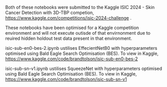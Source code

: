 Both of these notebooks were submitted to the Kaggle ISIC 2024 - Skin Cancer Detection with 3D-TBP
competion, https://www.kaggle.com/competitions/isic-2024-challenge . 

These notebooks have been optimised for a Kaggle competition environment and will not execute outisde
of that envirnonment due to reuired hidden holdout test data present in that environment. 

isic-sub-en0-bes-2.ipynb ustilises EffecientNetB0 with hyperparameters optimised
using Bald Eagle Search Optimisation (BES). To view in Kaggle, 
https://www.kaggle.com/code/brandtolson/isic-sub-en0-bes-2

isic-sub-sn-v1.ipynb ustilises SqueezeNet with hyperparameters optimised
using Bald Eagle Search Optimisation (BES). To view in Kaggle, 
https://www.kaggle.com/code/brandtolson/isic-sub-sn-v1
